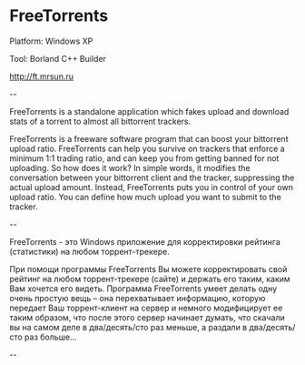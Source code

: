 # FreeTorrents

Platform: Windows XP

Tool: Borland C++ Builder

http://ft.mrsun.ru

--

FreeTorrents is a standalone application which fakes upload and download stats of a torrent to almost all bittorrent trackers.

FreeTorrents is a freeware software program that can boost your bittorrent upload ratio.
FreeTorrents can help you survive on trackers that enforce a minimum 1:1 trading ratio, and can keep you from getting banned for not uploading. So how does it work? In simple words, it modifies the conversation between your bittorrent client and the tracker, suppressing the actual upload amount. Instead, FreeTorrents puts you in control of your own upload ratio. You can define how much upload you want to submit to the tracker.

--

FreeTorrents - это Windows приложение для корректировки рейтинга (статистики) на любом торрент-трекере.

При помощи программы FreeTorrents Вы можете корректировать свой рейтинг на любом торрент-трекере (сайте) и держать его таким, каким Вам хочется его видеть.
Программа FreeTorrents умеет делать одну очень простую вещь – она перехватывает информацию, которую передает Ваш торрент-клиент на сервер и немного модифицирует ее таким образом, что после этого сервер начинает думать, что скачали вы на самом деле в два/десять/сто раз меньше, а раздали в два/десять/сто раз больше...

--


